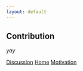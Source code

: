 ```yaml
---
layout: default
---
```


## Contribution

_yay_

<div class="nextbutton-container last-page">
  <a href="/veh-col-NY/pages/discussion.html" class="previous-button">Discussion</a>
  <a href="{{ site.baseurl }}/" class="home-button">Home</a>
  <a href="/veh-col-NY/pages/motivation.html" class="next-button">Motivation</a>
</div>


